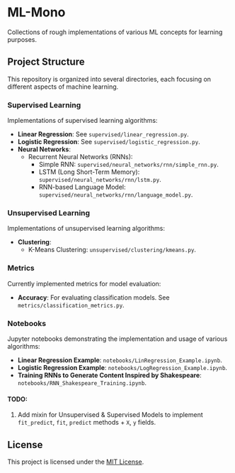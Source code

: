 # ML-Mono

Collections of rough implementations of various ML concepts for learning purposes.

## Project Structure

This repository is organized into several directories, each focusing on different aspects of machine learning.

### Supervised Learning

Implementations of supervised learning algorithms:

-   **Linear Regression**: See `supervised/linear_regression.py`.
-   **Logistic Regression**: See `supervised/logistic_regression.py`.
-   **Neural Networks**:
    -   Recurrent Neural Networks (RNNs):
        -   Simple RNN: `supervised/neural_networks/rnn/simple_rnn.py`.
        -   LSTM (Long Short-Term Memory): `supervised/neural_networks/rnn/lstm.py`.
        -   RNN-based Language Model: `supervised/neural_networks/rnn/language_model.py`.

### Unsupervised Learning

Implementations of unsupervised learning algorithms:

-   **Clustering**:
    -   K-Means Clustering: `unsupervised/clustering/kmeans.py`.

### Metrics

Currently implemented metrics for model evaluation:

-   **Accuracy**: For evaluating classification models. See `metrics/classification_metrics.py`.

### Notebooks

Jupyter notebooks demonstrating the implementation and usage of various algorithms:

-   **Linear Regression Example**: `notebooks/LinRegression_Example.ipynb`.
-   **Logistic Regression Example**: `notebooks/LogRegression_Example.ipynb`.
-   **Training RNNs to Generate Content Inspired by Shakespeare**: `notebooks/RNN_Shakespeare_Training.ipynb`.

#### TODO:

1. Add mixin for Unsupervised & Supervised Models to implement `fit_predict`, `fit`, `predict` methods + `X`, `y` fields.

## License

This project is licensed under the [MIT License](LICENSE).
